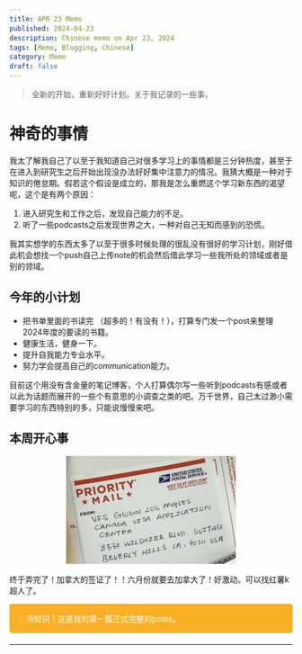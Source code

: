 ```yaml
---
title: APR 23 Memo 
published: 2024-04-23
description: Chinese memo on Apr 23, 2024
tags: [Memo, Blogging, Chinese]
category: Memo
draft: false
---
```


> 全新的开始，重新好好计划。关于我记录的一些事。

# 神奇的事情
我太了解我自己了以至于我知道自己对很多学习上的事情都是三分钟热度，甚至于在进入到研究生之后开始出现没办法好好集中注意力的情况。我猜大概是一种对于知识的倦怠期。假若这个假设是成立的，那我是怎么重燃这个学习新东西的渴望呢，这个是有两个原因：
1. 进入研究生和工作之后，发现自己能力的不足。
2. 听了一些podcasts之后发现世界之大，一种对自己无知而感到的恐慌。

我其实想学的东西太多了以至于很多时候处理的很乱没有很好的学习计划，刚好借此机会想找一个push自己上传note的机会然后借此学习一些我所处的领域或者是别的领域。

## 今年的小计划
* 把书单里面的书读完 （超多的！有没有！），打算专门发一个post来整理2024年度的要读的书籍。
* 健康生活，健身一下。
* 提升自我能力专业水平。
* 努力学会提高自己的communication能力。

目前这个用没有含金量的笔记博客，个人打算偶尔写一些听到podcasts有感或者以此为话题而展开的一些个有意思的小调查之类的吧。万千世界，自己太过渺小需要学习的东西特别的多，只能说慢慢来吧。

## 本周开心事
<p align="center" width="100%">
    <img width="60%" src="/src/content/posts/Memo/figures/IMG_3916.jpg">
</p>

终于弄完了！加拿大的签证了！！六月份就要去加拿大了！好激动。可以找红薯k超人了。

<div style="padding: 15px; border: 1px solid transparent; border-color: transparent; margin-bottom: 20px; border-radius: 4px; color: #FFFFFF; background-color: #FAB026; border-color: #F1B035;">
💡 冷知识！这是我的第一篇正式完整的posts。
</div>



---